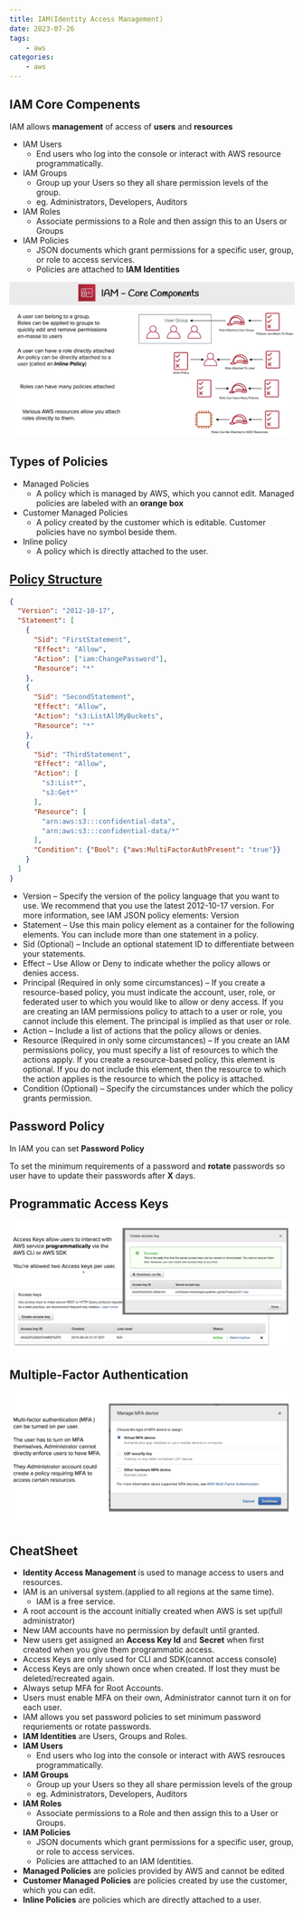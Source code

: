 ```yaml
---
title: IAM(Identity Access Management)
date: 2023-07-26
tags:
	- aws
categories: 
	- aws
---
```


## IAM Core Compenents

IAM allows **management** of access of **users** and **resources**

* IAM Users
  * End users who log into the console or interact with AWS resource programmatically.
* IAM Groups
  * Group up your Users so they all share permission levels of the group.
  * eg. Administrators, Developers, Auditors
* IAM Roles
  * Associate permissions to a Role and then assign this to an Users or Groups
* IAM Policies
  * JSON documents which grant permissions for a specific user, group, or role to access services.
  * Policies are attached to **IAM Identities**

![](../../asset/images/aws/iam_components.png)

## Types of Policies
* Managed Policies
  * A policy which is managed by AWS, which you cannot edit. Managed policies are labeled with an **orange box**
* Customer Managed Policies
  * A policy created by the customer which is editable. Customer policies have no symbol beside them.
* Inline policy
  * A policy which is directly attached to the user.

## [Policy Structure](https://docs.aws.amazon.com/IAM/latest/UserGuide/reference_policies_elements.html)

```json
{
  "Version": "2012-10-17",
  "Statement": [
    {
      "Sid": "FirstStatement",
      "Effect": "Allow",
      "Action": ["iam:ChangePassword"],
      "Resource": "*"
    },
    {
      "Sid": "SecondStatement",
      "Effect": "Allow",
      "Action": "s3:ListAllMyBuckets",
      "Resource": "*"
    },
    {
      "Sid": "ThirdStatement",
      "Effect": "Allow",
      "Action": [
        "s3:List*",
        "s3:Get*"
      ],
      "Resource": [
        "arn:aws:s3:::confidential-data",
        "arn:aws:s3:::confidential-data/*"
      ],
      "Condition": {"Bool": {"aws:MultiFactorAuthPresent": "true"}}
    }
  ]
}
```

* Version – Specify the version of the policy language that you want to use. We recommend that you use the latest 2012-10-17 version. For more information, see IAM JSON policy elements: Version
* Statement – Use this main policy element as a container for the following elements. You can include more than one statement in a policy.
* Sid (Optional) – Include an optional statement ID to differentiate between your statements.
* Effect – Use Allow or Deny to indicate whether the policy allows or denies access.
* Principal (Required in only some circumstances) – If you create a resource-based policy, you must indicate the account, user, role, or federated user to which you would like to allow or deny access. If you are creating an IAM permissions policy to attach to a user or role, you cannot include this element. The principal is implied as that user or role.
* Action – Include a list of actions that the policy allows or denies.
* Resource (Required in only some circumstances) – If you create an IAM permissions policy, you must specify a list of resources to which the actions apply. If you create a resource-based policy, this element is optional. If you do not include this element, then the resource to which the action applies is the resource to which the policy is attached.
* Condition (Optional) – Specify the circumstances under which the policy grants permission.

## Password Policy

In IAM you can set **Password Policy** 

To set the minimum requirements of a password and **rotate** passwords so user have to update their passwords after **X** days.

## Programmatic Access Keys
![](../../asset/images/aws/iam_access_key.png)

## Multiple-Factor Authentication
![](../../asset/images/aws/iam_mfa.png)

## CheatSheet

* **Identity Access Management** is used to manage access to users and resources.
* IAM is an universal system.(applied to all regions at the same time). 
  * IAM is a free service.
* A root account is the account initially created when AWS is set up(full administrator)
* New IAM accounts have no permission by default until granted.
* New users get assigned an **Access Key Id** and **Secret** when first created when you give them programmatic access.
* Access Keys are only used for CLI and SDK(cannot access console)
* Access Keys are only shown once when created. If lost they must be deleted/recreated again.
* Always setup MFA for Root Accounts.
* Users must enable MFA on their own, Administrator cannot turn it on for each user.
* IAM allows you set password policies to set minimum password requriements or rotate passwords.
* **IAM Identities** are Users, Groups and Roles.
* **IAM Users**
  * End users who log into the console or interact with AWS resrouces programmatically.
* **IAM Groups**
  * Group up your Users so they all share permission levels of the group
  * eg. Administrators, Developers, Auditors
* **IAM Roles**
  * Associate permissions to a Role and then assign this to a User or Groups.
* **IAM Policies** 
  * JSON documents which grant permissions for a specific user, group, or role to access services.
  * Policies are atttached to an IAM Identities.
* **Managed Policies** are policies provided by AWS and cannot be edited
* **Customer Managed Policies** are policies created by use the customer, which you can edit.
* **Inline Policies** are policies which are directly attached to a user.
